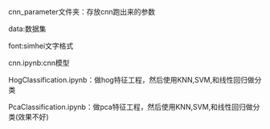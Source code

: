 cnn_parameter文件夹：存放cnn跑出来的参数

data:数据集

font:simhei文字格式

cnn.ipynb:cnn模型

HogClassification.ipynb：做hog特征工程，然后使用KNN,SVM,和线性回归做分类

PcaClassification.ipynb：做pca特征工程，然后使用KNN,SVM,和线性回归做分类(效果不好)